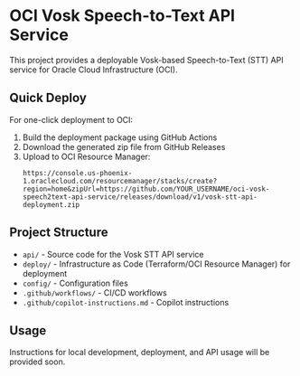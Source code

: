 # OCI Vosk Speech-to-Text API Service

This project provides a deployable Vosk-based Speech-to-Text (STT) API service for Oracle Cloud Infrastructure (OCI).

## Quick Deploy

For one-click deployment to OCI:
1. Build the deployment package using GitHub Actions
2. Download the generated zip file from GitHub Releases
3. Upload to OCI Resource Manager:
   ```
   https://console.us-phoenix-1.oraclecloud.com/resourcemanager/stacks/create?region=home&zipUrl=https://github.com/YOUR_USERNAME/oci-vosk-speech2text-api-service/releases/download/v1/vosk-stt-api-deployment.zip
   ```

## Project Structure
- `api/` - Source code for the Vosk STT API service
- `deploy/` - Infrastructure as Code (Terraform/OCI Resource Manager) for deployment
- `config/` - Configuration files
- `.github/workflows/` - CI/CD workflows
- `.github/copilot-instructions.md` - Copilot instructions

## Usage
Instructions for local development, deployment, and API usage will be provided soon.
